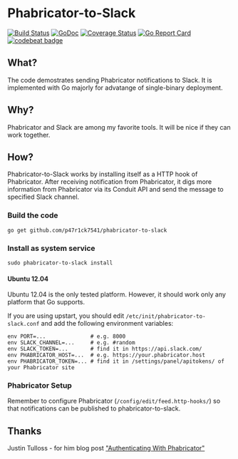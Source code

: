 # Phabricator-to-Slack

[![Build Status](https://travis-ci.org/p47r1ck7541/phabricator-to-slack.svg?branch=master)](https://travis-ci.org/p47r1ck7541/phabricator-to-slack)
[![GoDoc](https://godoc.org/github.com/p47r1ck7541/phabricator-to-slack?status.svg)](https://godoc.org/github.com/p47r1ck7541/phabricator-to-slack)
[![Coverage Status](https://coveralls.io/repos/github/p47r1ck7541/phabricator-to-slack/badge.svg?branch=master)](https://coveralls.io/github/p47r1ck7541/phabricator-to-slack?branch=master)
[![Go Report Card](https://goreportcard.com/badge/github.com/p47r1ck7541/phabricator-to-slack)](https://goreportcard.com/report/github.com/p47r1ck7541/phabricator-to-slack)
[![codebeat badge](https://codebeat.co/badges/9e65f307-a91b-4016-9da1-c1bfe62cffb5)](https://codebeat.co/projects/github-com-p47r1ck7541-phabricator-to-slack)

## What?

The code demostrates sending Phabricator notifications to Slack. It is implemented with Go majorly for advatange of single-binary deployment.

## Why?

Phabricator and Slack are among my favorite tools. It will be nice if they can work together.

## How?

Phabricator-to-Slack works by installing itself as a HTTP hook of Phabricator. After receiving notification from Phabricator, it digs more information from Phabricator via its Conduit API and send the message to specified Slack channel.

### Build the code

    go get github.com/p47r1ck7541/phabricator-to-slack

### Install as system service

    sudo phabricator-to-slack install

#### Ubuntu 12.04

Ubuntu 12.04 is the only tested platform. However, it should work only any platform that Go supports.

If you are using upstart, you should edit `/etc/init/phabricator-to-slack.conf` and add the following environment variables:

    env PORT=...              # e.g. 8000
    env SLACK_CHANNEL=...     # e.g. #random
    env SLACK_TOKEN=...       # find it in https://api.slack.com/
    env PHABRICATOR_HOST=...  # e.g. https://your.phabricator.host
    env PHABRICATOR_TOKEN=... # find it in /settings/panel/apitokens/ of your Phabricator site

### Phabricator Setup

Remember to configure Phabricator (`/config/edit/feed.http-hooks/`) so that notifications can be published to phabricator-to-slack.

## Thanks

Justin Tulloss - for him blog post ["Authenticating With Phabricator"](https://justin.harmonize.fm/development/2013/06/29/authenticating-with-phabricator.html)
